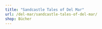 ```yaml
---
title: "Sandcastle Tales of Del Mar"
url: /del-mar/sandcastle-tales-of-del-mar/
shop: Bücher
---
```

